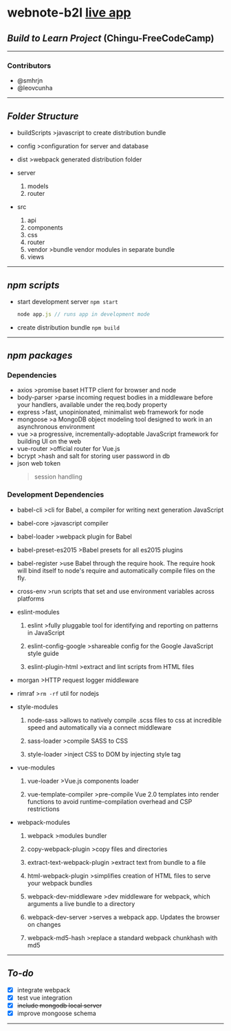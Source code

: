 # webnote-b2l [live app](https://web-notes.herokuapp.com)

## _**Build to Learn Project**_ (Chingu-FreeCodeCamp)

___

### Contributors

* @smhrjn
* @leovcunha

___

## _Folder Structure_

* buildScripts
		>javascript to create distribution bundle
* config
		>configuration for server and database
* dist
		>webpack generated distribution folder
* server

	1. models
	1. router

* src

	1. api
	1. components
	1. css
	1. router
	1. vendor
				>bundle vendor modules in separate bundle
	1. views

___

## _npm scripts_

* start development server `npm start`
	```javascript
	node app.js // runs app in development mode
	```
* create distribution bundle `npm build`

___

## _npm packages_

### Dependencies

* axios
		>promise baset HTTP client for browser and node
* body-parser
		>parse incoming request bodies in a middleware before your handlers, available under the req.body property
* express
		>fast, unopinionated, minimalist web framework for node
* mongoose
		>a MongoDB object modeling tool designed to work in an asynchronous environment
* vue
		>a progressive, incrementally-adoptable JavaScript framework for building UI on the web
* vue-router
		>official router for Vue.js
* bcrypt 
		>hash and salt for storing user password in db
* json web token
    >session handling

### Development Dependencies

* babel-cli
		>cli for Babel, a compiler for writing next generation JavaScript
* babel-core
		>javascript compiler
* babel-loader
		>webpack plugin for Babel
* babel-preset-es2015
		>Babel presets for all es2015 plugins
* babel-register
		>use Babel through the require hook. The require hook will bind itself to node's require and automatically compile files on the fly.
* cross-env
		>run scripts that set and use environment variables across platforms

* eslint-modules
	1. eslint
				>fully pluggable tool for identifying and reporting on patterns in JavaScript

	1. eslint-config-google
				>shareable config for the Google JavaScript style guide

	1. eslint-plugin-html
				>extract and lint scripts from HTML files

* morgan
		>HTTP request logger middleware
* rimraf
		>`rm -rf` util for nodejs
* style-modules
	1. node-sass
				>allows to natively compile .scss files to css at incredible speed and automatically via a connect middleware

	1. sass-loader
				>compile SASS to CSS

	1. style-loader
				>inject CSS to DOM by injecting style tag

* vue-modules
	1. vue-loader
				>Vue.js components loader

	1. vue-template-compiler
				>pre-compile Vue 2.0 templates into render functions to avoid runtime-compilation overhead and CSP restrictions

* webpack-modules
	1. webpack
				>modules bundler

	1. copy-webpack-plugin
				>copy files and directories

	1. extract-text-webpack-plugin
				>extract text from bundle to a file

	1. html-webpack-plugin
				>simplifies creation of HTML files to serve your webpack bundles

	1. webpack-dev-middleware
				>dev middleware for webpack, which arguments a live bundle to a directory

	1. webpack-dev-server
				>serves a webpack app. Updates the browser on changes

	1. webpack-md5-hash
				>replace a standard webpack chunkhash with md5
___

## _To-do_

* [x] integrate webpack
* [x] test vue integration
* [x] ~~include mongodb local server~~
* [x] improve mongoose schema

___
